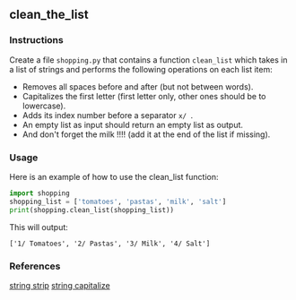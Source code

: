 ## clean_the_list

### Instructions

Create a file `shopping.py` that contains a function `clean_list` which takes in a list of strings and performs the following operations on each list item:

- Removes all spaces before and after (but not between words).
- Capitalizes the first letter (first letter only, other ones should be to lowercase).
- Adds its index number before a separator `x/ `.
- An empty list as input should return an empty list as output.
- And don't forget the milk !!!! (add it at the end of the list if missing).

### Usage

Here is an example of how to use the clean_list function:

```python
import shopping
shopping_list = ['tomatoes', 'pastas', 'milk', 'salt']
print(shopping.clean_list(shopping_list))
```

This will output:

```console
['1/ Tomatoes', '2/ Pastas', '3/ Milk', '4/ Salt']
```

### References

[string strip](https://www.w3schools.com/python/ref_string_strip.asp)
[string capitalize](https://www.w3schools.com/python/ref_string_strip.asp)

